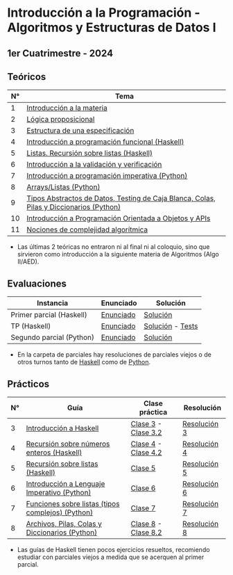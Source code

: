 # Introducción a la Programación - Algoritmos y Estructuras de Datos I

## 1er Cuatrimestre - 2024

## Teóricos

| N° | Tema                                                                                          |
|-----|----------------------------------------------------------------------------------------------|
| 1   | [Introducción a la materia](https://github.com/blatth/introprog/blob/master/Teoricos/Teorico1.pdf)
| 2   | [Lógica proposicional](https://github.com/blatth/introprog/blob/master/Teoricos/Teorico2.pdf)
| 3   | [Estructura de una especificación](https://github.com/blatth/introprog/blob/master/Teoricos/Teorico3.pdf)
| 4   | [Introducción a programación funcional (Haskell)](https://github.com/blatth/introprog/blob/master/Teoricos/Teorico4.pdf)
| 5   | [Listas. Recursión sobre listas (Haskell)](https://github.com/blatth/introprog/blob/master/Teoricos/Teorico5.pdf)
| 6   | [Introducción a la validación y verificación](https://github.com/blatth/introprog/blob/master/Teoricos/Teorico6.pdf)
| 7   | [Introducción a programación imperativa (Python)](https://github.com/blatth/introprog/blob/master/Teoricos/Teorico7.pdf)
| 8   | [Arrays/Listas (Python)](https://github.com/blatth/introprog/blob/master/Teoricos/Teorico8.pdf)
| 9   | [Tipos Abstractos de Datos, Testing de Caja Blanca, Colas, Pilas y Diccionarios (Python)](https://github.com/blatth/introprog/blob/master/Teoricos/Teorico9.pdf)
| 10  | [Introducción a Programación Orientada a Objetos y APIs](https://github.com/blatth/introprog/blob/master/Teoricos/Teorico10.pdf)
| 11  | [Nociones de complejidad algorítmica](https://github.com/blatth/introprog/blob/master/Teoricos/Teorico11.pptx)

* Las últimas 2 teóricas no entraron ni al final ni al coloquio, sino que sirvieron como introducción a la siguiente materia de Algoritmos (Algo II/AED).

## Evaluaciones
| Instancia | Enunciado                                                                                          | Solución                                                                                                      |
|----------------------------------|----------------------------------------------------------------------------------------------------|----------------------------------------------------------------------------------------|
| Primer parcial (Haskell)   | [Enunciado](https://github.com/blatth/introprog/blob/master/Parciales/Parcial%20Haskell/Parcial2024TN.hs) | [Solución](https://github.com/blatth/introprog/blob/master/Parciales/Parcial%20Haskell/Parcial2024TN.hs)
| TP (Haskell)   | [Enunciado](https://github.com/blatth/introprog/blob/master/TP/Enunciado.pdf) | [Solución](https://github.com/blatth/introprog/blob/master/TP/Solucion.hs) - [Tests](https://github.com/blatth/introprog/blob/master/TP/test-grupo.hs)
| Segundo parcial (Python)   | [Enunciado](https://github.com/blatth/introprog/blob/master/Parciales/Parcial%20Python/Parcial2024.py) | [Solución](https://github.com/blatth/introprog/blob/master/Parciales/Parcial%20Python/Parcial2024.py)

* En la carpeta de parciales hay resoluciones de parciales viejos o de otros turnos tanto de [Haskell](https://github.com/blatth/introprog/tree/master/Parciales/Parcial%20Haskell) como de [Python](https://github.com/blatth/introprog/tree/master/Parciales/Parcial%20Python).

## Prácticos

| N° |                  Guía                            | Clase práctica | Resolución |
|----|--------------------------------------------------|----------------|------------|
| 3  | [Introducción a Haskell](https://github.com/blatth/introprog/blob/master/Gu%C3%ADas/Guia3.pdf)                        | [Clase 3](https://github.com/blatth/introprog/blob/master/Practicas/Practica3_Clase.pdf) - [Clase 3.2](https://github.com/blatth/introprog/blob/master/Practicas/Practica3_Clase2.pdf) | [Resolución 3](https://github.com/blatth/introprog/tree/master/Practicas/Practica_3_Ejercicio_clase)
| 4  | [Recursión sobre números enteros (Haskell)](https://github.com/blatth/introprog/blob/master/Gu%C3%ADas/Guia4.pdf)       | [Clase 4](https://github.com/blatth/introprog/blob/master/Practicas/Practica4_Clase.pdf) - [Clase 4.2](https://github.com/blatth/introprog/blob/master/Practicas/Practica4_Clase2.pdf) | [Resolución 4](https://github.com/blatth/introprog/tree/master/Practicas/Practica_4_Ejercicios)
| 5  | [Recursión sobre listas (Haskell)](https://github.com/blatth/introprog/blob/master/Gu%C3%ADas/Guia5.pdf)                | [Clase 5](https://github.com/blatth/introprog/blob/master/Practicas/Practica5_Clase.pdf) | [Resolución 5](https://github.com/blatth/introprog/tree/master/Practicas/Practica_5_Ejercicios)
| 6  | [Introducción a Lenguaje Imperativo (Python)](https://github.com/blatth/introprog/blob/master/Gu%C3%ADas/Guia6.pdf)     | [Clase 6](https://github.com/blatth/introprog/blob/master/Practicas/Practica6_Clase.pdf) | [Resolución 6](https://github.com/blatth/introprog/tree/master/Practicas/Practica_6_Ejercicios)
| 7  | [Funciones sobre listas (tipos complejos) (Python)](https://github.com/blatth/introprog/blob/master/Gu%C3%ADas/Guia7.pdf)| [Clase 7](https://github.com/blatth/introprog/blob/master/Practicas/Practica7_Clase.pdf) | [Resolución 7](https://github.com/blatth/introprog/tree/master/Practicas/Practica_7_Ejercicios)
| 8  | [Archivos, Pilas, Colas y Diccionarios (Python)](https://github.com/blatth/introprog/blob/master/Gu%C3%ADas/Guia8.pdf)  | [Clase 8](https://github.com/blatth/introprog/blob/master/Practicas/Practica8_Clase.pdf) - [Clase 8.2](https://github.com/blatth/introprog/blob/master/Practicas/Practica8_Clase2.pdf)| [Resolución 8](https://github.com/blatth/introprog/tree/master/Practicas/Practica_8_Ejercicios)

* Las guías de Haskell tienen pocos ejercicios resueltos, recomiendo estudiar con parciales viejos a medida que se acerquen al primer parcial.
